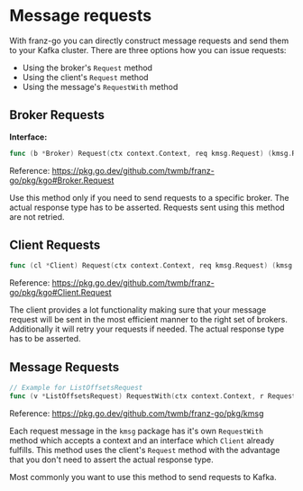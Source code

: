 # Message requests

With franz-go you can directly construct message requests and send them to your Kafka cluster. There are three options
how you can issue requests:

- Using the broker's `Request` method
- Using the client's `Request` method
- Using the message's `RequestWith` method

## Broker Requests

**Interface:**

```go
func (b *Broker) Request(ctx context.Context, req kmsg.Request) (kmsg.Response, error)
```

Reference:  https://pkg.go.dev/github.com/twmb/franz-go/pkg/kgo#Broker.Request

Use this method only if you need to send requests to a specific broker. The actual response type has to be asserted.
Requests sent using this method are not retried.


## Client Requests

```go
func (cl *Client) Request(ctx context.Context, req kmsg.Request) (kmsg.Response, error)
```

Reference: https://pkg.go.dev/github.com/twmb/franz-go/pkg/kgo#Client.Request

The client provides a lot functionality making sure that your message request will be sent in the most efficient manner
to the right set of brokers. Additionally it will retry your requests if needed. The actual response type has to be
asserted.

## Message Requests

```go
// Example for ListOffsetsRequest
func (v *ListOffsetsRequest) RequestWith(ctx context.Context, r Requestor) (*ListOffsetsResponse, error)
```

Reference: https://pkg.go.dev/github.com/twmb/franz-go/pkg/kmsg

Each request message in the `kmsg` package has it's own `RequestWith` method which accepts a context and an interface
which `Client` already fulfills. This method uses the client's `Request` method with the advantage that you don't
need to assert the actual response type.

Most commonly you want to use this method to send requests to Kafka.

